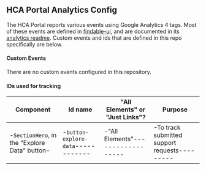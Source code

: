 ## HCA Portal Analytics Config

The HCA Portal reports various events using Google Analytics 4 tags. Most of these events are defined in [findable-ui](https://github.com/databiosphere/findable-ui), and are documented in its [analytics readme](https://github.com/DataBiosphere/findable-ui/blob/main/src/common/analytics/readme-analytics.md). Custom events and ids that are defined in this repo specifically are below.

#### Custom Events

There are no custom events configured in this repository.

#### IDs used for tracking

| Component                                     | Id name                            | "All Elements" or "Just Links"?   | Purpose                                       |
| --------------------------------------------- | ---------------------------------- | --------------------------------- | --------------------------------------------- |
| -`SectionHero`, in the "Explore Data" button- | -`button-explore-data`------------ | -"All Elements"------------------ | -To track submitted support requests--------- |
